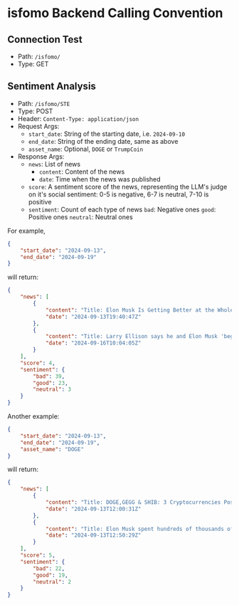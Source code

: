 # isfomo Backend Calling Convention

## Connection Test

- Path: `/isfomo/`
- Type: GET

## Sentiment Analysis

- Path: `/isfomo/STE`
- Type: POST
- Header: `Content-Type: application/json`
- Request Args:
  - `start_date`: String of the starting date, i.e. `2024-09-10`
  - `end_date`: String of the ending date, same as above
  - `asset_name`: Optional, `DOGE` or `TrumpCoin`
- Response Args:
  - `news`: List of news
    - `content`: Content of the news
    - `date`: Time when the news was published
  - `score`: A sentiment score of the news, representing the LLM's judge on it's social sentiment: 0-5 is negative, 6-7 is neutral, 7-10 is positive
  - `sentiment`: Count of each type of news
        `bad`: Negative ones
        `good`: Positive ones
        `neutral`: Neutral ones

For example,

```json
{
    "start_date": "2024-09-13",
    "end_date": "2024-09-19"
}
```

will return:

```json
{
    "news": [
        {
            "content": "Title: Elon Musk Is Getting Better at the Whole Oligarchy Thing\n\nA new report shows the tech billionaire recently bankrolled an effort to unseat a liberal district attorney in Texas.\n\nElon Musk has been monkeying around with the U.S. political system with increasing regularity. Another example of this unfortunate trend presented itself this week, with the Wall Street Journal repor\u2026 [+3716 chars]",
            "date": "2024-09-13T19:40:47Z"
        },
        {
            "content": "Title: Larry Ellison says he and Elon Musk 'begged' Jensen Huang for GPUs over dinner\n\nLarry Ellison said he and Elon Musk were \"begging\" Nvidia CEO Jensen Huang for GPUs over dinner at Nobu in Palo Alto.\n\nLarry Ellison and Elon Musk.Getty Images\r\n<ul><li>Larry Ellison said he and Elon Musk begged Nvidia's Jensen Huang for more GPUs at a dinner.</li><li>Ellison made the comment during Oracle's earnings\u2026 [+1994 chars]",
            "date": "2024-09-16T10:04:05Z"
        }
    ],
    "score": 4,
    "sentiment": {
        "bad": 39,
        "good": 23,
        "neutral": 3
    }
}
```

Another example:

```json
{
    "start_date": "2024-09-13",
    "end_date": "2024-09-19",
    "asset_name": "DOGE"
}
```

will return:

```json
{
    "news": [
        {
            "content": "Title: DOGE,GEGG & SHIB: 3 Cryptocurrencies Positioned To Generate Major Profits In September\n\nDogecoin (DOGE) has long been a favorite among meme coin enthusiasts and crypto whales, thanks to its massive community and frequent endorsements from figures like Elon Musk. However, as the market evolves, new contenders like GoodEgg (GEGG) are emerging, off\u2026\n\nDogecoin (DOGE) has long been a favorite among meme coin enthusiasts and crypto whales, thanks to its massive community and frequent endorsements from figures like Elon Musk. However, as the market e\u2026 [+3739 chars]",
            "date": "2024-09-13T12:00:31Z"
        },
        {
            "content": "Title: Elon Musk spent hundreds of thousands of dollars trying to unseat a Texas prosecutor, report says. It didn't work.\n\nTesla CEO Elon Musk funneled money to a PAC to oppose Jose\u0301 Garza in Texas, The Wall Street Journal reported, but it failed to make a difference.\n\nElon Musk channeled hundreds of thousands of dollars to a Texas PAC to try to unseat a Texas prosecutor, per The Wall Street Journal.Jared Siskin/Patrick McMullan via Getty Images\r\n<ul><li>Elon Musk \u2026 [+2389 chars]",
            "date": "2024-09-13T12:50:29Z"
        }
    ],
    "score": 5,
    "sentiment": {
        "bad": 22,
        "good": 19,
        "neutral": 2
    }
}
```
